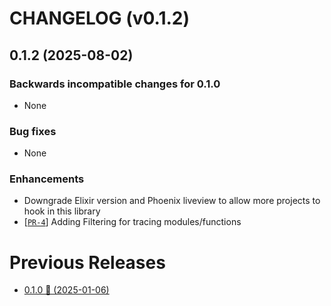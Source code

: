 # CHANGELOG (v0.1.2)

## 0.1.2 (2025-08-02)

### Backwards incompatible changes for 0.1.0
 * None

### Bug fixes
 * None

### Enhancements
 * Downgrade Elixir version and Phoenix liveview to allow more projects to hook in this library
 * [[`PR-4`](https://github.com/observer_web/deployex/pull/4)] Adding Filtering for tracing modules/functions

# Previous Releases
 * [0.1.0 🚀 (2025-01-06)](https://github.com/thiagoesteves/observer_web/blob/v0.1.0/CHANGELOG.md)